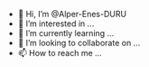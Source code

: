 - 👋 Hi, I’m @Alper-Enes-DURU
- 👀 I’m interested in ...
- 🌱 I’m currently learning ...
- 💞️ I’m looking to collaborate on ...
- 📫 How to reach me ...

<!---
Alper-Enes-DURU/Alper-Enes-DURU is a ✨ special ✨ repository because its `README.md` (this file) appears on your GitHub profile.
You can click the Preview link to take a look at your changes.
--->
